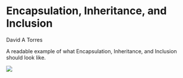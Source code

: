 # Encapsulation, Inheritance, and Inclusion

David A Torres

A readable example of what Encapsulation, Inheritance, and Inclusion should look like.

![](https://github.com/DavidaTorres1/Incap-Inher-Inclu/blob/main/giphy.gif)
